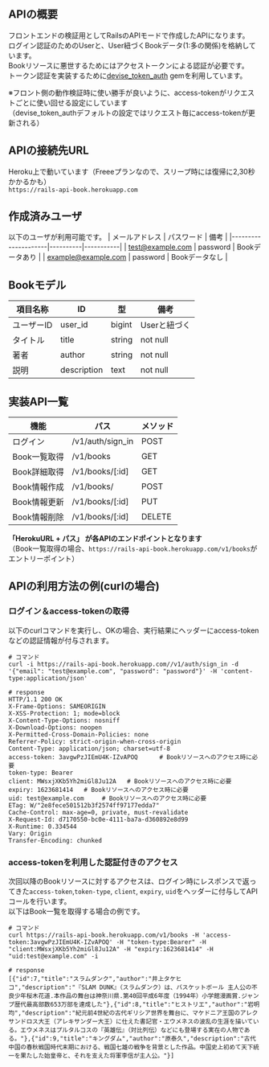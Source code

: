 ## APIの概要

フロントエンドの検証用としてRailsのAPIモードで作成したAPIになります。<br>
ログイン認証のためのUserと、User紐づくBookデータ(1:多の関係)を格納しています。<br>
Bookリソースに悪世するためにはアクセストークンによる認証が必要です。<br>
トークン認証を実装するために[devise_token_auth](https://devise-token-auth.gitbook.io/devise-token-auth/) gemを利用しています。<br>

※フロント側の動作検証時に使い勝手が良いように、access-tokenがリクエストごとに使い回せる設定にしています<br>（devise_token_authデフォルトの設定ではリクエスト毎にaccess-tokenが更新される）

## APIの接続先URL

Heroku上で動いています（Freeeプランなので、スリープ時には復帰に2,30秒かかるかも）<br>
`https://rails-api-book.herokuapp.com`

## 作成済みユーザ

以下のユーザが利用可能です。
| メールアドレス             | パスワード    | 備考      |
|---------------------|----------|-----------|
| test@example.com    | password | Bookデータあり |
| example@example.com | password | Bookデータなし |

## Bookモデル

| 項目名称 | ID          | 型     | 備考      |
|----------|-------------|--------|-----------|
| ユーザーID   | user_id     | bigint | Userと紐づく |
| タイトル     | title       | string | not null  |
| 著者     | author      | string | not null  |
| 説明     | description | text   | not null  |


## 実装API一覧

| 機能         | パス               | メソッド   |
|--------------|------------------|--------|
| ログイン         | /v1/auth/sign_in | POST   |
| Book一覧取得 | /v1/books        | GET    |
| Book詳細取得 | /v1/books/[:id]  | GET    |
| Book情報作成 | /v1/books/       | POST   |
| Book情報更新 | /v1/books/[:id]  | PUT    |
| Book情報削除 | /v1/books/[:id]  | DELETE |

**「HerokuURL + パス」 が各APIのエンドポイントとなります** <br>
（Book一覧取得の場合、`https://rails-api-book.herokuapp.com/v1/books`がエントリーポイント）


## APIの利用方法の例(curlの場合)

### ログイン＆access-tokenの取得

以下のcurlコマンドを実行し、OKの場合、実行結果にヘッダーにaccess-tokenなどの認証情報が付与されます。

```
# コマンド
curl -i https://rails-api-book.herokuapp.com//v1/auth/sign_in -d '{"email": "test@example.com", "password": "password"}' -H 'content-type:application/json'

# response
HTTP/1.1 200 OK
X-Frame-Options: SAMEORIGIN
X-XSS-Protection: 1; mode=block
X-Content-Type-Options: nosniff
X-Download-Options: noopen
X-Permitted-Cross-Domain-Policies: none
Referrer-Policy: strict-origin-when-cross-origin
Content-Type: application/json; charset=utf-8
access-token: 3avgwPzJIEmU4K-IZvAPOQ      # Bookリソースへのアクセス時に必要
token-type: Bearer
client: MWsxjXKb5Yh2miGl8Ju12A   # Bookリソースへのアクセス時に必要
expiry: 1623681414   # Bookリソースへのアクセス時に必要
uid: test@example.com     # Bookリソースへのアクセス時に必要
ETag: W/"2e8fece501512b3f2574ff97177edda7"
Cache-Control: max-age=0, private, must-revalidate
X-Request-Id: d7170550-bc0e-4111-ba7a-d360892e8d99
X-Runtime: 0.334544
Vary: Origin
Transfer-Encoding: chunked
```

### access-tokenを利用した認証付きのアクセス
次回以降のBookリソースに対するアクセスは、ログイン時にレスポンスで返ってきた`access-token`,`token-type`, `client`, `expiry`, `uid`をヘッダーに付与してAPIコールを行います。<br>
以下はBook一覧を取得する場合の例です。

```
# コマンド
curl https://rails-api-book.herokuapp.com/v1/books -H 'access-token:3avgwPzJIEmU4K-IZvAPOQ' -H "token-type:Bearer" -H "client:MWsxjXKb5Yh2miGl8Ju12A" -H "expiry:1623681414" -H "uid:test@example.com" -i

# response
[{"id":7,"title":"スラムダンク","author":"井上タケヒコ","description":"『SLAM DUNK』（スラムダンク）は、バスケットボール 主人公の不良少年桜木花道.本作品の舞台は神奈川県.第40回平成6年度（1994年）小学館漫画賞.ジャンプ歴代最高部数653万部を達成した"},{"id":8,"title":"ヒストリエ","author":"岩明均","description":"紀元前4世紀の古代ギリシア世界を舞台に、マケドニア王国のアレクサンドロス大王（アレキサンダー大王）に仕えた書記官・エウメネスの波乱の生涯を描いている。エウメネスはプルタルコスの『英雄伝』（対比列伝）などにも登場する実在の人物である。"},{"id":9,"title":"キングダム","author":"原泰久","description":"古代中国の春秋戦国時代末期における、戦国七雄の戦争を背景とした作品。中国史上初めて天下統一を果たした始皇帝と、それを支えた将軍李信が主人公。"}]
```
